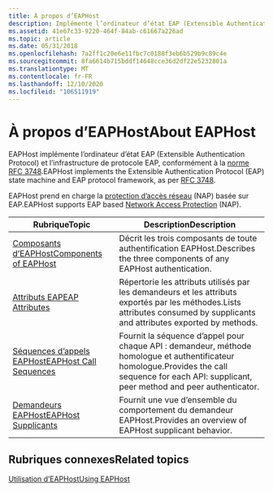 ```yaml
---
title: À propos d’EAPHost
description: Implémente l’ordinateur d’état EAP (Extensible Authentication Protocol) et l’infrastructure de protocole EAP, conformément à la norme RFC 3748.
ms.assetid: 41e67c33-9220-464f-84ab-c61667a226ad
ms.topic: article
ms.date: 05/31/2018
ms.openlocfilehash: 7a2ff1c20e6e11fbc7c0188f3eb6b529b9c89c4e
ms.sourcegitcommit: 8fa6614b715bddf14648cce36d2df22e5232801a
ms.translationtype: MT
ms.contentlocale: fr-FR
ms.lasthandoff: 12/10/2020
ms.locfileid: "106511919"
---
```

# <a name="about-eaphost"></a><span data-ttu-id="d6c4f-103">À propos d’EAPHost</span><span class="sxs-lookup"><span data-stu-id="d6c4f-103">About EAPHost</span></span>

<span data-ttu-id="d6c4f-104">EAPHost implémente l’ordinateur d’état EAP (Extensible Authentication Protocol) et l’infrastructure de protocole EAP, conformément à la [norme RFC 3748](https://go.microsoft.com/fwlink/p/?linkid=84063).</span><span class="sxs-lookup"><span data-stu-id="d6c4f-104">EAPHost implements the Extensible Authentication Protocol (EAP) state machine and EAP protocol framework, as per [RFC 3748](https://go.microsoft.com/fwlink/p/?linkid=84063).</span></span>

<span data-ttu-id="d6c4f-105">EAPHost prend en charge la [protection d’accès réseau](/windows/desktop/NAP/network-access-protection-start-page) (NAP) basée sur EAP.</span><span class="sxs-lookup"><span data-stu-id="d6c4f-105">EAPHost supports EAP based [Network Access Protection](/windows/desktop/NAP/network-access-protection-start-page) (NAP).</span></span>



| <span data-ttu-id="d6c4f-106">Rubrique</span><span class="sxs-lookup"><span data-stu-id="d6c4f-106">Topic</span></span>                                                      | <span data-ttu-id="d6c4f-107">Description</span><span class="sxs-lookup"><span data-stu-id="d6c4f-107">Description</span></span>                                                                              |
|------------------------------------------------------------|------------------------------------------------------------------------------------------|
| [<span data-ttu-id="d6c4f-108">Composants d’EAPHost</span><span class="sxs-lookup"><span data-stu-id="d6c4f-108">Components of EAPHost</span></span>](eaphost-components.md)            | <span data-ttu-id="d6c4f-109">Décrit les trois composants de toute authentification EAPHost.</span><span class="sxs-lookup"><span data-stu-id="d6c4f-109">Describes the three components of any EAPHost authentication.</span></span>                            |
| [<span data-ttu-id="d6c4f-110">Attributs EAP</span><span class="sxs-lookup"><span data-stu-id="d6c4f-110">EAP Attributes</span></span>](about-eap-attributes.md)                 | <span data-ttu-id="d6c4f-111">Répertorie les attributs utilisés par les demandeurs et les attributs exportés par les méthodes.</span><span class="sxs-lookup"><span data-stu-id="d6c4f-111">Lists attributes consumed by supplicants and attributes exported by methods.</span></span>             |
| [<span data-ttu-id="d6c4f-112">Séquences d’appels EAPHost</span><span class="sxs-lookup"><span data-stu-id="d6c4f-112">EAPHost Call Sequences</span></span>](about-eaphost-call-sequences.md) | <span data-ttu-id="d6c4f-113">Fournit la séquence d’appel pour chaque API : demandeur, méthode homologue et authentificateur homologue.</span><span class="sxs-lookup"><span data-stu-id="d6c4f-113">Provides the call sequence for each API: supplicant, peer method and peer authenticator.</span></span> |
| [<span data-ttu-id="d6c4f-114">Demandeurs EAPHost</span><span class="sxs-lookup"><span data-stu-id="d6c4f-114">EAPHost Supplicants</span></span>](eaphost-supplicants.md)             | <span data-ttu-id="d6c4f-115">Fournit une vue d’ensemble du comportement du demandeur EAPHost.</span><span class="sxs-lookup"><span data-stu-id="d6c4f-115">Provides an overview of EAPHost supplicant behavior.</span></span>                                     |



 

## <a name="related-topics"></a><span data-ttu-id="d6c4f-116">Rubriques connexes</span><span class="sxs-lookup"><span data-stu-id="d6c4f-116">Related topics</span></span>

<dl> <dt>

[<span data-ttu-id="d6c4f-117">Utilisation d’EAPHost</span><span class="sxs-lookup"><span data-stu-id="d6c4f-117">Using EAPHost</span></span>](using-eap-host.md)
</dt> </dl>

 

 
